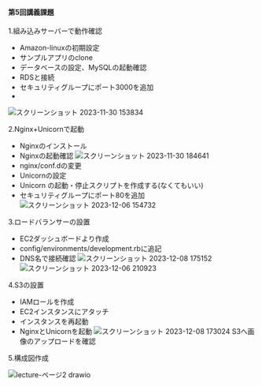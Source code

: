 #### 第5回講義課題

1.組み込みサーバーで動作確認

- Amazon-linuxの初期設定
- サンプルアプリのclone
- データベースの設定、MySQLの起動確認
- RDSと接続
- セキュリティグループにポート3000を追加
- 
![スクリーンショット 2023-11-30 153834](https://github.com/murari-mura03/RaizeTech/assets/150114064/03653871-fd80-4849-99d1-8d9f68d29de3)

2.Nginx+Unicornで起動
- Nginxのインストール
- Nginxの起動確認
![スクリーンショット 2023-11-30 184641](https://github.com/murari-mura03/RaizeTech/assets/150114064/9d26440b-b78b-4413-b17e-27029ed545ef)
- nginx/conf.dの変更
- Unicornの設定
- Unicorn の起動・停止スクリプトを作成する(なくてもいい)
- セキュリティグループにポート80を追加
![スクリーンショット 2023-12-06 154732](https://github.com/murari-mura03/RaizeTech/assets/150114064/b4af90f8-5180-48d6-81ec-e53eb36c9e34)

3.ロードバランサーの設置
- EC2ダッシュボードより作成
- config/environments/development.rbに追記
- DNS名で接続確認
![スクリーンショット 2023-12-08 175152](https://github.com/murari-mura03/RaizeTech/assets/150114064/bcbc072f-f059-444d-9a59-43a316d4bd21)
![スクリーンショット 2023-12-06 210923](https://github.com/murari-mura03/RaizeTech/assets/150114064/2a334da1-5f3a-41b3-bf85-24fe71444bd2)

4.S3の設置
- IAMロールを作成
- EC2インスタンスにアタッチ
- インスタンスを再起動
- NginxとUnicornを起動
![スクリーンショット 2023-12-08 173024](https://github.com/murari-mura03/RaizeTech/assets/150114064/c6e90365-f7e5-4bac-85bc-cf82ac049041)
S3へ画像のアップロードを確認

5.構成図作成

![lecture-ページ2 drawio](https://github.com/murari-mura03/RaizeTech/assets/150114064/c9e38c74-b60c-4774-ab26-58bfdc3f9daa)